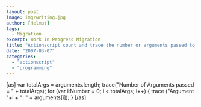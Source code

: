 ```yaml
---
layout: post
image: img/writing.jpg
author: [Helmut]
tags:
  - Migration
excerpt: Work In Progress Migration
title: "Actionscript count and trace the number or arguments passed to a function"
date: "2007-03-07"
categories: 
  - "actionscript"
  - "programming"
---
```


\[as\] var totalArgs = arguments.length; trace("Number of Arguments passed = " + totalArgs); for (var i:Number = 0; i < totalArgs; i++) { trace ("Argument "+i + ": " + arguments\[i\]); } \[/as\]

